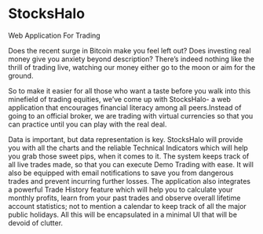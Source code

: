 # StocksHalo
Web Application For Trading


Does the recent surge in Bitcoin make you feel left out?
Does investing real money give you anxiety beyond description?
There’s indeed nothing like the thrill of trading live, watching our money either go to the moon or aim for the ground.

So to make it easier for all those who want a taste before you walk into this minefield of trading equities, we’ve come up with StocksHalo- a web application that encourages financial literacy among all peers.Instead of going to an official broker, we are trading with virtual currencies so that you can practice until you can play with the real deal.

Data is important, but data representation is key. StocksHalo will provide you with all the charts and the reliable Technical Indicators which will help you grab those sweet pips, when it comes to it.
The system keeps track of all live trades made, so that you can execute Demo Trading with ease. It will also be equipped with email notifications to save you from dangerous trades and prevent incurring further losses. The application also integrates a powerful Trade History feature which will help you to calculate your monthly profits, learn from your past trades and observe overall lifetime account statistics; not to mention a calendar to keep track of all the major public holidays. 
All this will be encapsulated in a minimal UI that will be devoid of clutter.
